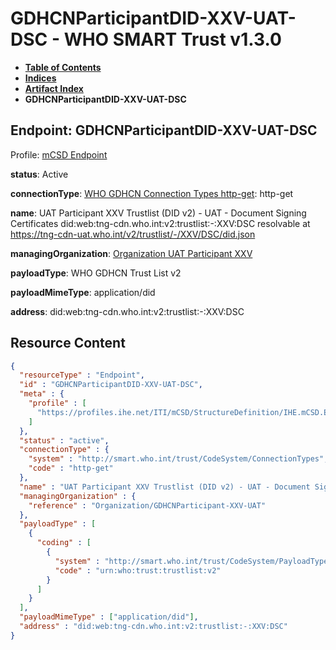 # GDHCNParticipantDID-XXV-UAT-DSC - WHO SMART Trust v1.3.0

* [**Table of Contents**](toc.md)
* [**Indices**](indices.md)
* [**Artifact Index**](artifacts.md)
* **GDHCNParticipantDID-XXV-UAT-DSC**

## Endpoint: GDHCNParticipantDID-XXV-UAT-DSC

Profile: [mCSD Endpoint](https://profiles.ihe.net/ITI/mCSD/4.0.0/StructureDefinition-IHE.mCSD.Endpoint.html)

**status**: Active

**connectionType**: [WHO GDHCN Connection Types http-get](CodeSystem-ConnectionTypes.md#ConnectionTypes-http-get): http-get

**name**: UAT Participant XXV Trustlist (DID v2) - UAT - Document Signing Certificates did:web:tng-cdn.who.int:v2:trustlist:-:XXV:DSC resolvable at https://tng-cdn-uat.who.int/v2/trustlist/-/XXV/DSC/did.json

**managingOrganization**: [Organization UAT Participant XXV](Organization-GDHCNParticipant-XXV-UAT.md)

**payloadType**: WHO GDHCN Trust List v2

**payloadMimeType**: application/did

**address**: did:web:tng-cdn.who.int:v2:trustlist:-:XXV:DSC



## Resource Content

```json
{
  "resourceType" : "Endpoint",
  "id" : "GDHCNParticipantDID-XXV-UAT-DSC",
  "meta" : {
    "profile" : [
      "https://profiles.ihe.net/ITI/mCSD/StructureDefinition/IHE.mCSD.Endpoint"
    ]
  },
  "status" : "active",
  "connectionType" : {
    "system" : "http://smart.who.int/trust/CodeSystem/ConnectionTypes",
    "code" : "http-get"
  },
  "name" : "UAT Participant XXV Trustlist (DID v2) - UAT - Document Signing Certificates\ndid:web:tng-cdn.who.int:v2:trustlist:-:XXV:DSC\nresolvable at https://tng-cdn-uat.who.int/v2/trustlist/-/XXV/DSC/did.json",
  "managingOrganization" : {
    "reference" : "Organization/GDHCNParticipant-XXV-UAT"
  },
  "payloadType" : [
    {
      "coding" : [
        {
          "system" : "http://smart.who.int/trust/CodeSystem/PayloadTypes",
          "code" : "urn:who:trust:trustlist:v2"
        }
      ]
    }
  ],
  "payloadMimeType" : ["application/did"],
  "address" : "did:web:tng-cdn.who.int:v2:trustlist:-:XXV:DSC"
}

```

